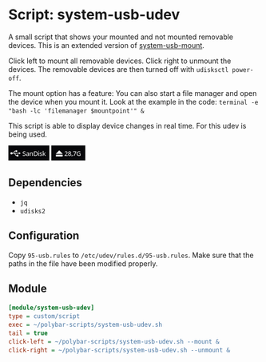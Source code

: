 # Script: system-usb-udev

A small script that shows your mounted and not mounted removable devices. This is an extended version of [system-usb-mount](../system-usb-mount).

Click left to mount all removable devices. Click right to unmount the devices. The removable devices are then turned off with `udisksctl power-off`.

The mount option has a feature: You can also start a file manager and open the device when you mount it. Look at the example in the code: `terminal -e "bash -lc 'filemanager $mountpoint'" &`

This script is able to display device changes in real time. For this udev is being used.

![system-usb-mount](screenshots/1.png)
![system-usb-mount](screenshots/2.png)


## Dependencies

* `jq`
* `udisks2`


## Configuration

Copy `95-usb.rules` to `/etc/udev/rules.d/95-usb.rules`. Make sure that the paths in the file have been modified properly.


## Module

```ini
[module/system-usb-udev]
type = custom/script
exec = ~/polybar-scripts/system-usb-udev.sh
tail = true
click-left = ~/polybar-scripts/system-usb-udev.sh --mount &
click-right = ~/polybar-scripts/system-usb-udev.sh --unmount &
```
